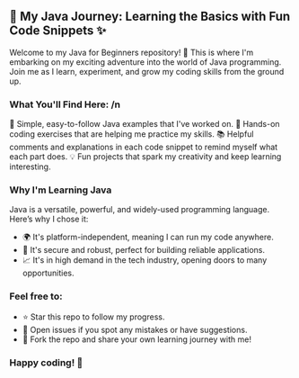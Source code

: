 ## 🌟 **My Java Journey: Learning the Basics with Fun Code Snippets** ✨

Welcome to my Java for Beginners repository! 🎉 This is where I'm embarking on my exciting adventure into the world of Java programming. Join me as I learn, experiment, and grow my coding skills from the ground up.


### **What You'll Find Here:** /n

📝 Simple, easy-to-follow Java examples that I've worked on.
🚀 Hands-on coding exercises that are helping me practice my skills.
📚 Helpful comments and explanations in each code snippet to remind myself what each part does.
💡 Fun projects that spark my creativity and keep learning interesting.


### **Why I'm Learning Java**

Java is a versatile, powerful, and widely-used programming language. Here’s why I chose it:
- 🌍 It's platform-independent, meaning I can run my code anywhere.
- 🔐 It's secure and robust, perfect for building reliable applications.
- 📈 It's in high demand in the tech industry, opening doors to many opportunities.


### **Feel free to:**

- ⭐ Star this repo to follow my progress.
- 🐛 Open issues if you spot any mistakes or have suggestions.
- 🤝 Fork the repo and share your own learning journey with me!

### **Happy coding! 🌈**
